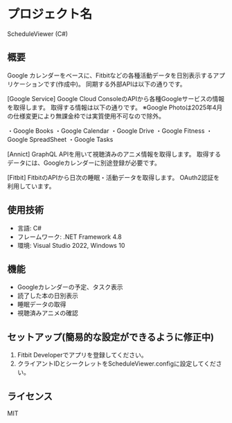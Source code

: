 # プロジェクト名
ScheduleViewer (C#)

## 概要
Google カレンダーをベースに、Fitbitなどの各種活動データを日別表示するアプリケーションです(作成中)。
同期する外部APIは以下の通りです。

[Google Service]
Google Cloud ConsoleのAPIから各種Googleサービスの情報を取得します。
取得する情報は以下の通りです。
※Google Photoは2025年4月の仕様変更により無課金枠では実質使用不可なので除外。

・Google Books
・Google Calendar
・Google Drive
・Google Fitness
・Google SpreadSheet
・Google Tasks

[Annict]
GraphQL APIを用いて視聴済みのアニメ情報を取得します。
取得するデータには、Googleカレンダーに別途登録が必要です。

[Fitbit]
FitbitのAPIから日次の睡眠・活動データを取得します。  OAuth2認証を利用しています。

## 使用技術
- 言語: C#
- フレームワーク: .NET Framework 4.8
- 環境: Visual Studio 2022, Windows 10

## 機能
- Googleカレンダーの予定、タスク表示
- 読了した本の日別表示
- 睡眠データの取得
- 視聴済みアニメの確認

## セットアップ(簡易的な設定ができるように修正中)
1. Fitbit Developerでアプリを登録してください。
2. クライアントIDとシークレットをScheduleViewer.configに設定してください。

## ライセンス
MIT
